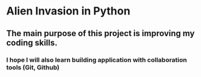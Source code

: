 # Alien Invasion in Python

## The main purpose of this project is improving my coding skills.

### I hope I will also learn building application with collaboration tools (Git, Github)
